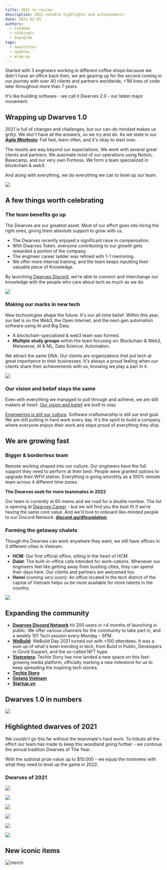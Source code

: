 ```yaml
---
title: 2021 in review
description: 2021 notable highlights and achievements
date: 2021-02-05
authors:
  - tieubao
  - nikkingtr
  - duynglam
tags:
  - newsletter
  - updates
  - wrap-up
---
```


Started with 3 engineers working in different coffee shops because we didn't have an office back then, we are gearing up for the second coming in our journey with over 40 clients and partners worldwide, +1M lines of code later throughout more than 7 years.

It's like building software - we call it Dwarves 2.0 - our latest major movement.

## Wrapping up Dwarves 1.0

2021 is full of changes and challenges, but our can-do mindset makes us gritty. We don't have all the answers, so we try and do. As we state in our [**Agile Minifesto**](https://dwarves.foundation/manifesto): Fail fast, learn often, and it's okay to start over.

The results are way beyond our expectations. We work with several great clients and partners. We automate most of our operations using Notion, Basecamp, and our very own Fortress. We form a team specialized in blockchain & web3.

And along with everything, we do everything we can to level up our team.

![](assets/2021-in-review_2021-dwarves-in-review.webp)

## A few things worth celebrating

### The team benefits go up

The Dwarves are our greatest asset. Most of our effort goes into hiring the right ones, giving them absolute support to grow with us.

- The Dwarves recently enjoyed a significant raise in compensation.
- With Dwarves Token, everyone contributing to our growth gets rewarded a portion of the company.
- The engineer career ladder was refined with 1-1 mentoring.
- We offer more internal training, and the team keeps inputting their valuable piece of Knowledge.

By launching [Dwarves Discord](https://discord.gg/dfoundation), we're able to connect and interchange our knowledge with the people who care about tech as much as we do.

![](assets/2021-in-review_2021-dwarves-discord.webp)

### Making our marks in new tech

New technologies shape the future. It's our all-time belief. Within this year, our bet is on the Web3, the Open Internet, and the next-gen automation software using AI and Big Data.

- A blockchain-specialized & web3 team was formed.
- **Multiple study groups** within the team focusing on: Blockchain & Web3, Metaverse, AI & ML, Data Science, Automation.

We attract the same DNA. Our clients are organizations that put tech at great importance to their businesses. It's always a proud feeling when our clients share their achievements with us, knowing we play a part in it.

![](assets/2021-in-review_2021-dwarves-in-review-project.webp)

### Our vision and belief stays the same

Even with everything we managed to pull through and achieve, we are still makers at heart. [Our vision and belief](https://github.com/dwarvesf/handbook/) are built to stay.

[Engineering is still our culture](https://github.com/dwarvesf/playbook/blob/master/engineering/README.md). Software craftsmanship is still our end goal. We are still putting in hard work every day. It's the spirit to build a company where everyone enjoys their work and stays proud of everything they ship.

## We are growing fast

### Bigger & borderless team

Remote working shaped into our culture. Our engineers have the full support they need to perform at their best. People were granted options to upgrade their WFH station. Everything is going smoothly as a 100% remote team across 4 different time zones.

**The Dwarves seek for more teammates in 2022**

Our team is currently at 60 mems and we road for a double number. The list is opening at [Dwarves Career](https://memo.d.foundation/careers/hiring/) - but we will find you the best fit if we're having the same core value.
And we'd love to onboard like-minded people to our Discord Network: [**discord.gg/dfoundation**](http://discord.gg/dfoundation).

### Forming the getaway chalets

Though the Dwarves can work anywhere they want, we still have offices in 3 different cities in Vietnam.

- **HCM**: Our first official office, sitting in the heart of HCM
- **Dalat**: The built-in-office cafe intended for work-cations. Whenever our engineers feel like getting away from bustling cities, they can spend their days here. Our clients and partners are welcomed too.
- **Hanoi** (_coming very soon_): An office located in the tech district of the capital of Vietnam helps us be more available for more talents in the country.

![](assets/2021-in-review_2021-danang-office.webp)

## Expanding the community

- **[Dwarves Discord Network](http://discord.gg/dfoundation)** hit 200 users in <4 months of launching in public. We offer various channels for the community to take part in, and a weekly 101 Tech session every Monday - 5PM.
- **[WeBuild](http://webuild.community/)**: WeBuild Day 2021 turned out with +100 attendees. It was a sum up of what's been trending in tech, from Build in Public, Developers in Covid Support, and the so-called NFT hype.
- **[Vietcetera](http://vietcetera.com/)**: Techie Story has now landed a new space on this fast-growing media platform, officially marking a new milestone for us to keep spreading the inspiring tech stories.
- **[Techie Story](http://techiestory.net/)**
- **[Golang Vietnam](http://golang.org.vn/)**
- **[Startup.vn](https://startup.vn/)**

## Dwarves 1.0 in numbers

![](assets/2021-in-review_2021-dwarves-in-numbers.webp)

## Highlighted dwarves of 2021

We couldn't go this far without the teammate's hard work. To tribute all the effort our team has made to keep this woodland going further - we continue the annual tradition Dwarves of The Year.

With the subtotal prize value up to $10.000 - we equip the nominees with what they need to level up the game in 2022.

### Dwarves of 2021

![](assets/2021-in-review_2021-dwarves-contribution.webp)

![](assets/2021-in-review_2021-dwarves-growth.webp)

![](assets/2021-in-review_2021-dwarves-knowledge.webp)

![](assets/2021-in-review_2021-dwarves-influence.webp)

![](assets/2021-in-review_2021-dwarves-teamwork.webp)

![](assets/2021-in-review_2021-dwarves-honorable.webp)

## New iconic items

![merch](assets/2021-in-review_2021-whats-new-december_2021-december-all-hands-meeting_fd61221cb31785842fecd3ff2339aab6_md5.webp)

